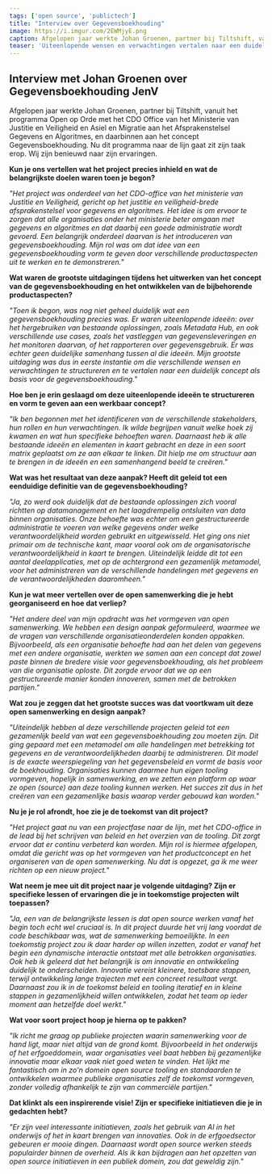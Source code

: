 ```yaml
---
tags: ['open source', 'publictech']
title: "Interview over Gegevensboekhouding"
image: https://i.imgur.com/2EWMjyE.png
caption: Afgelopen jaar werkte Johan Groenen, partner bij Tiltshift, vanuit het programma Open op Orde met het CDO Office van het Ministerie van Justitie en Veiligheid aan het Afsprakenstelsel Gegevens en Algoritmes, en daarbinnen aan het concept Gegevensboekhouding.
teaser: 'Uiteenlopende wensen en verwachtingen vertalen naar een duidelijk concept voor "Gegevensboekhouding"'
---
```

## Interview met Johan Groenen over Gegevensboekhouding JenV

Afgelopen jaar werkte Johan Groenen, partner bij Tiltshift, vanuit het programma Open op Orde met het CDO Office van het Ministerie van Justitie en Veiligheid en Asiel en Migratie aan het Afsprakenstelsel Gegevens en Algoritmes, en daarbinnen aan het concept Gegevensboekhouding. Nu dit programma naar de lijn gaat zit zijn taak erop. Wij zijn benieuwd naar zijn ervaringen.

**Kun je ons vertellen wat het project precies inhield en wat de belangrijkste doelen waren toen je begon?**

*"Het project was onderdeel van het CDO-office van het ministerie van Justitie en Veiligheid, gericht op het justitie en veiligheid-brede afsprakenstelsel voor gegevens en algoritmes. Het idee is om ervoor te zorgen dat alle organisaties onder het ministerie beter omgaan met gegevens en algoritmes en dat daarbij een goede administratie wordt gevoerd. Een belangrijk onderdeel daarvan is het introduceren van gegevensboekhouding. Mijn rol was om dat idee van een gegevensboekhouding vorm te geven door verschillende productaspecten uit te werken en te demonstreren."*

**Wat waren de grootste uitdagingen tijdens het uitwerken van het concept van de gegevensboekhouding en het ontwikkelen van de bijbehorende productaspecten?**

*"Toen ik begon, was nog niet geheel duidelijk wat een gegevensboekhouding precies was. Er waren uiteenlopende ideeën: over het hergebruiken van bestaande oplossingen, zoals Metadata Hub, en ook verschillende use cases, zoals het vastleggen van gegevensleveringen en het monitoren daarvan, of het rapporteren over gegevensgebruik. Er was echter geen duidelijke samenhang tussen al die ideeën. Mijn grootste uitdaging was dus in eerste instantie om die verschillende wensen en verwachtingen te structureren en te vertalen naar een duidelijk concept als basis voor de gegevensboekhouding."*

**Hoe ben je erin geslaagd om deze uiteenlopende ideeën te structureren en vorm te geven aan een werkbaar concept?**

*"Ik ben begonnen met het identificeren van de verschillende stakeholders, hun rollen en hun verwachtingen. Ik wilde begrijpen vanuit welke hoek zij kwamen en wat hun specifieke behoeften waren. Daarnaast heb ik alle bestaande ideeën en elementen in kaart gebracht en deze in een soort matrix geplaatst om ze aan elkaar te linken. Dit hielp me om structuur aan te brengen in de ideeën en een samenhangend beeld te creëren."*

**Wat was het resultaat van deze aanpak? Heeft dit geleid tot een eenduidige definitie van de gegevensboekhouding?**

*"Ja, zo werd ook duidelijk dat de bestaande oplossingen zich vooral richtten op datamanagement en het laagdrempelig ontsluiten van data binnen organisaties. Onze behoefte was echter om een gestructureerde administratie te voeren van welke gegevens onder welke verantwoordelijkheid worden gebruikt en uitgewisseld. Het ging ons niet primair om de technische kant, maar vooral ook om de organisatorische verantwoordelijkheid in kaart te brengen. Uiteindelijk leidde dit tot een aantal deelapplicaties, met op de achtergrond een gezamenlijk metamodel, voor het administreren van de verschillende handelingen met gegevens en de verantwoordelijkheden daaromheen."*

**Kun je wat meer vertellen over de open samenwerking die je hebt georganiseerd en hoe dat verliep?**

*"Het andere deel van mijn opdracht was het vormgeven van open samenwerking. We hebben een design aanpak geformuleerd, waarmee we de vragen van verschillende organisatieonderdelen konden oppakken. Bijvoorbeeld, als een organisatie behoefte had aan het delen van gegevens met een andere organisatie, werkten we samen aan een concept dat zowel paste binnen de bredere visie voor gegevensboekhouding, als het probleem van die organisatie oploste. Dit zorgde ervoor dat we op een gestructureerde manier konden innoveren, samen met de betrokken partijen."*

**Wat zou je zeggen dat het grootste succes was dat voortkwam uit deze open samenwerking en design aanpak?**

*"Uiteindelijk hebben al deze verschillende projecten geleid tot een gezamenlijk beeld van wat een gegevensboekhouding zou moeten zijn. Dit ging gepaard met een metamodel om alle handelingen met betrekking tot gegevens en de verantwoordelijkheden daarbij te administreren. Dit model is de exacte weerspiegeling van het gegevensbeleid en vormt de basis voor de boekhouding. Organisaties kunnen daarmee hun eigen tooling vormgeven, hopelijk in samenwerking, en we zetten een platform op waar ze open (source) aan deze tooling kunnen werken. Het succes zit dus in het creëren van een gezamenlijke basis waarop verder gebouwd kan worden."*

**Nu je je rol afrondt, hoe zie je de toekomst van dit project?**

*"Het project gaat nu van een projectfase naar de lijn, met het CDO-office in de lead bij het schrijven van beleid en het overzien van de tooling. Dit zorgt ervoor dat er continu verbeterd kan worden. Mijn rol is hiermee afgelopen, omdat die gericht was op het vormgeven van het productconcept en het organiseren van de open samenwerking. Nu dat is opgezet, ga ik me weer richten op een nieuw project."*

**Wat neem je mee uit dit project naar je volgende uitdaging? Zijn er specifieke lessen of ervaringen die je in toekomstige projecten wilt toepassen?**

*"Ja, een van de belangrijkste lessen is dat open source werken vanaf het begin toch echt wel cruciaal is. In dit project duurde het vrij lang voordat de code beschikbaar was, wat de samenwerking bemoeilijkte. In een toekomstig project zou ik daar harder op willen inzetten, zodat er vanaf het begin een dynamische interactie ontstaat met alle betrokken organisaties. Ook heb ik geleerd dat het belangrijk is om innovatie en ontwikkeling duidelijk te onderscheiden. Innovatie vereist kleinere, toetsbare stappen, terwijl ontwikkeling lange trajecten met een concreet resultaat vergt. Daarnaast zou ik in de toekomst beleid en tooling iteratief en in kleine stappen in gezamenlijkheid willen ontwikkelen, zodat het team op ieder moment aan hetzelfde doel werkt."*

**Wat voor soort project hoop je hierna op te pakken?**

*"Ik richt me graag op publieke projecten waarin samenwerking voor de hand ligt, maar niet altijd van de grond komt. Bijvoorbeeld in het onderwijs of het erfgoeddomein, waar organisaties veel baat hebben bij gezamenlijke innovatie maar elkaar vaak niet goed weten te vinden. Het lijkt me fantastisch om in zo'n domein open source tooling en standaarden te ontwikkelen waarmee publieke organisaties zelf de toekomst vormgeven, zonder volledig afhankelijk te zijn van commerciële partijen."*

**Dat klinkt als een inspirerende visie! Zijn er specifieke initiatieven die je in gedachten hebt?**

*"Er zijn veel interessante initiatieven, zoals het gebruik van AI in het onderwijs of het in kaart brengen van innovaties. Ook in de erfgoedsector gebeuren er mooie dingen. Daarnaast wordt open source werken steeds populairder binnen de overheid. Als ik kan bijdragen aan het opzetten van open source initiatieven in een publiek domein, zou dat geweldig zijn."*